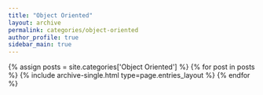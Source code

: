 ```yaml
---
title: "Object Oriented"
layout: archive
permalink: categories/object-oriented
author_profile: true
sidebar_main: true
---
```



{% assign posts = site.categories['Object Oriented'] %}
{% for post in posts %} {% include archive-single.html type=page.entries_layout %} {% endfor %}
